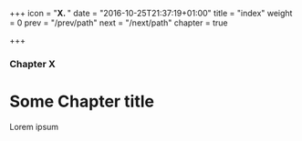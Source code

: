 +++
icon = "<b>X. </b>"
date = "2016-10-25T21:37:19+01:00"
title = "index"
weight = 0
prev = "/prev/path"
next = "/next/path"
chapter = true

+++

### Chapter X

# Some Chapter title

Lorem ipsum
